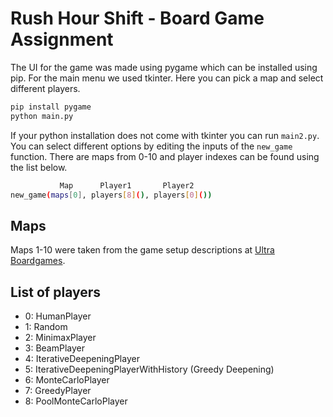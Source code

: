 # Rush Hour Shift - Board Game Assignment

The UI for the game was made using pygame which can be installed using pip. For the main menu we used tkinter. Here you can pick a map and select different players.

```sh
pip install pygame
python main.py
```

If your python installation does not come with tkinter you can run ```main2.py```. You can select different options by editing the inputs of the ```new_game``` function. There are maps from 0-10 and player indexes can be found using the list below.

```sh
           Map      Player1       Player2
new_game(maps[0], players[8](), players[0]())
```

## Maps

Maps 1-10 were taken from the game setup descriptions at [Ultra Boardgames](https://www.ultraboardgames.com/rush-hour-shift/game-rules.php).

## List of players

- 0: HumanPlayer
- 1: Random
- 2: MinimaxPlayer
- 3: BeamPlayer
- 4: IterativeDeepeningPlayer
- 5: IterativeDeepeningPlayerWithHistory (Greedy Deepening)
- 6: MonteCarloPlayer
- 7: GreedyPlayer
- 8: PoolMonteCarloPlayer
